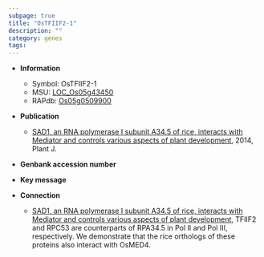 ```yaml
---
subpage: true
title: "OsTFIIF2-1"
description: ""
category: genes
tags: 
---
```


* **Information**  
    + Symbol: OsTFIIF2-1  
    + MSU: [LOC_Os05g43450](http://rice.plantbiology.msu.edu/cgi-bin/ORF_infopage.cgi?orf=LOC_Os05g43450)  
    + RAPdb: [Os05g0509900](http://rapdb.dna.affrc.go.jp/viewer/gbrowse_details/irgsp1?name=Os05g0509900)  

* **Publication**  
    + [SAD1, an RNA polymerase I subunit A34.5 of rice, interacts with Mediator and controls various aspects of plant development](http://www.ncbi.nlm.nih.gov/pubmed?term=SAD1,+an+RNA+polymerase+I+subunit+A34.5+of+rice,+interacts+with+Mediator+and+controls+various+aspects+of+plant+development%5BTitle%5D), 2014, Plant J.

* **Genbank accession number**  

* **Key message**  

* **Connection**  
    + [SAD1, an RNA polymerase I subunit A34.5 of rice, interacts with Mediator and controls various aspects of plant development](http://www.ncbi.nlm.nih.gov/pubmed?term=SAD1,+an+RNA+polymerase+I+subunit+A34.5+of+rice,+interacts+with+Mediator+and+controls+various+aspects+of+plant+development%5BTitle%5D), TFIIF2 and RPC53 are counterparts of RPA34.5 in Pol II and Pol III, respectively. We demonstrate that the rice orthologs of these proteins also interact with OsMED4.




